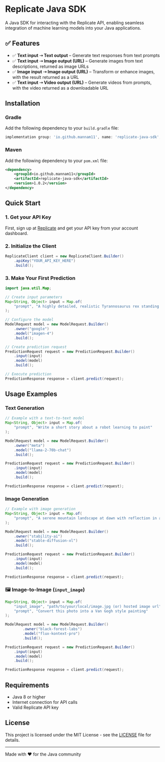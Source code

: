 # Replicate Java SDK

A Java SDK for interacting with the Replicate API, enabling seamless integration of machine learning models into your Java applications.

## ✅ Features

- ✅ **Text input ➝ Text output** – Generate text responses from text prompts
- ✅ **Text input ➝ Image output (URL)** – Generate images from text descriptions, returned as image URLs
- ✅ **Image input ➝ Image output (URL)** – Transform or enhance images, with the result returned as a URL
- ✅ **Text input ➝ Video output (URL)** – Generate videos from prompts, with the video returned as a downloadable URL


## Installation

### Gradle
Add the following dependency to your `build.gradle` file:

```gradle
implementation group: 'io.github.mannam11', name: 'replicate-java-sdk', version: '1.0.2'
```

### Maven
Add the following dependency to your `pom.xml` file:

```xml
<dependency>
    <groupId>io.github.mannam11</groupId>
    <artifactId>replicate-java-sdk</artifactId>
    <version>1.0.2</version>
</dependency>
```

## Quick Start

### 1. Get your API Key
First, sign up at [Replicate](https://replicate.com) and get your API key from your account dashboard.

### 2. Initialize the Client
```java
ReplicateClient client = new ReplicateClient.Builder()
    .apiKey("YOUR_API_KEY_HERE")
    .build();
```

### 3. Make Your First Prediction
```java
import java.util.Map;

// Create input parameters
Map<String, Object> input = Map.of(
    "prompt", "A highly detailed, realistic Tyrannosaurus rex standing in a lush, prehistoric Cretaceous forest at sunset, with dramatic lighting highlighting its textured scales and powerful build. The background features dense ferns and towering ancient trees, with mist rising from the forest floor, creating a cinematic and lifelike atmosphere."
);

// Configure the model
ModelRequest model = new ModelRequest.Builder()
    .owner("google")
    .model("imagen-4")
    .build();

// Create prediction request
PredictionRequest request = new PredictionRequest.Builder()
    .input(input)
    .model(model)
    .build();

// Execute prediction
PredictionResponse response = client.predict(request);
```

## Usage Examples

### Text Generation
```java
// Example with a text-to-text model
Map<String, Object> input = Map.of(
    "prompt", "Write a short story about a robot learning to paint"
);

ModelRequest model = new ModelRequest.Builder()
    .owner("meta")
    .model("llama-2-70b-chat")
    .build();

PredictionRequest request = new PredictionRequest.Builder()
    .input(input)
    .model(model)
    .build();

PredictionResponse response = client.predict(request);
```

### Image Generation
```java
// Example with image generation
Map<String, Object> input = Map.of(
    "prompt", "A serene mountain landscape at dawn with reflection in a crystal clear lake"
);

ModelRequest model = new ModelRequest.Builder()
    .owner("stability-ai")
    .model("stable-diffusion-xl")
    .build();

PredictionRequest request = new PredictionRequest.Builder()
    .input(input)
    .model(model)
    .build();

PredictionResponse response = client.predict(request);
```

### 🖼️ Image-to-Image (`input_image`)

```java
Map<String, Object> input = Map.of(
    "input_image", "path/to/your/local/image.jpg (or) hosted image url",  
    "prompt", "Convert this photo into a Van Gogh style painting"
);

ModelRequest model = new ModelRequest.Builder()
        .owner("black-forest-labs")
        .model("flux-kontext-pro")
        .build();

PredictionRequest request = new PredictionRequest.Builder()
    .input(input)
    .model(model)
    .build();

PredictionResponse response = client.predict(request);
```

## Requirements

- Java 8 or higher
- Internet connection for API calls
- Valid Replicate API key

## License

This project is licensed under the MIT License - see the [LICENSE](LICENSE) file for details.

---

Made with ❤️ for the Java community